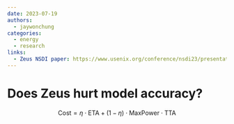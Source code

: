 ```yaml
---
date: 2023-07-19
authors:
  - jaywonchung
categories:
  - energy
  - research
links:
  - Zeus NSDI paper: https://www.usenix.org/conference/nsdi23/presentation/you
---
```


# Does Zeus hurt model accuracy?

$$
\mathrm{Cost} = \eta \cdot \mathrm{ETA} + (1 - \eta) \cdot \mathrm{MaxPower} \cdot \mathrm{TTA}
$$
